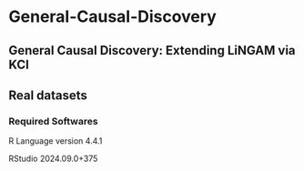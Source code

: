 # General-Causal-Discovery

## General Causal Discovery: Extending LiNGAM via KCI

## Real datasets


### Required Softwares

R Language version 4.4.1

RStudio 2024.09.0+375
